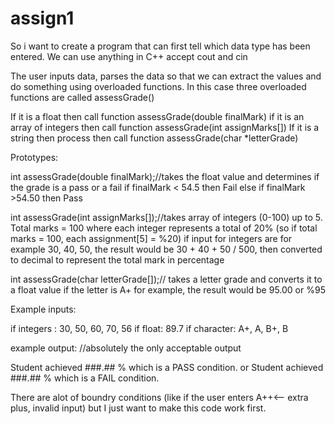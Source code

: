 # assign1
So i want to create a program that can first tell which data type has been entered.
We can use anything in C++ accept cout and cin

The user inputs data, parses the data so that we can extract the values and do something using overloaded functions. In this case three overloaded functions are called assessGrade() 

If it is a float then call function assessGrade(double finalMark)
if it is an array of integers then call function assessGrade(int assignMarks[])
If it is a string then process then call function assessGrade(char *letterGrade)

Prototypes:

int assessGrade(double finalMark);//takes the float value and determines if the grade is a pass or a fail
if finalMark < 54.5 then
Fail
else if finalMark >54.50 then
Pass


int assessGrade(int assignMarks[]);//takes array of integers (0-100) up to 5. Total marks = 100 where each integer represents a total of 20% (so if total marks = 100, each assignment[5] = %20)
if input for integers are for example 30, 40, 50, the result would be 30 + 40 + 50 / 500, then converted to decimal to represent the total mark in percentage

int assessGrade(char letterGrade[]);// takes a letter grade and converts it to a float value
if the letter is A+ for example, the result would be 95.00 or %95

Example inputs:

if integers : 30, 50, 60, 70, 56
if float: 89.7
if character: A+, A, B+, B

example output: //absolutely the only acceptable output

Student achieved ###.## % which is a PASS condition.
or
Student achieved ###.## % which is a FAIL condition. 

There are alot of boundry conditions (like if the user enters A++<-- extra plus, invalid input) but I just want to make this code work first.
